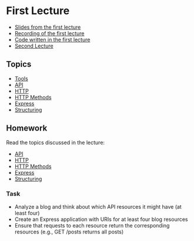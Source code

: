 # First Lecture

- [Slides from the first lecture](Slides.md)
- [Recording of the first lecture]()
- [Code written in the first lecture]()
- [Second Lecture](../Lesson-02/README.md)

## Topics

- [Tools](https://github.com/FE-BE-Microdegrees/Subjects/blob/main/Back-End-Frameworks/Topics/Tools/README.md)
- [API](https://github.com/FE-BE-Microdegrees/Subjects/blob/main/Back-End-Frameworks/Topics/API/README.md)
- [HTTP](https://github.com/FE-BE-Microdegrees/Subjects/blob/main/Back-End-Frameworks/Topics/HTTP/README.md)
- [HTTP Methods](https://github.com/FE-BE-Microdegrees/Subjects/blob/main/Back-End-Frameworks/Topics/HTTP-Methods/README.md)
- [Express](https://github.com/FE-BE-Microdegrees/Subjects/blob/main/Back-End-Frameworks/Topics/Express/README.md)
- [Structuring](https://github.com/FE-BE-Microdegrees/Subjects/blob/main/Back-End-Frameworks/Topics/Structuring/README.md)

## Homework

Read the topics discussed in the lecture:

- [API](https://github.com/FE-BE-Microdegrees/Subjects/blob/main/Back-End-Frameworks/Topics/API/README.md)
- [HTTP](https://github.com/FE-BE-Microdegrees/Subjects/blob/main/Back-End-Frameworks/Topics/HTTP/README.md)
- [HTTP Methods](https://github.com/FE-BE-Microdegrees/Subjects/blob/main/Back-End-Frameworks/HTTP-Methods/README.md)
- [Express](https://github.com/FE-BE-Microdegrees/Subjects/blob/main/Back-End-Frameworks/Topics/Express/README.md)
- [Structuring](https://github.com/FE-BE-Microdegrees/Subjects/blob/main/Back-End-Frameworks/Topics/Structure/README.md)

### Task

- Analyze a blog and think about which API resources it might have (at least four)
- Create an Express application with URIs for at least four blog resources
- Ensure that requests to each resource return the corresponding resources (e.g., GET /posts returns all posts)
